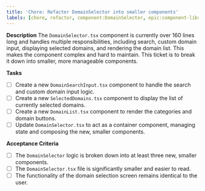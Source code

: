 ```yaml
---
title: 'Chore: Refactor DomainSelector into smaller components'
labels: [chore, refactor, component:DomainSelector, epic:component-library]
---
```


**Description**
The `DomainSelector.tsx` component is currently over 160 lines long and handles multiple responsibilities, including search, custom domain input, displaying selected domains, and rendering the domain list. This makes the component complex and hard to maintain. This ticket is to break it down into smaller, more manageable components.

**Tasks**

- [ ] Create a new `DomainSearchInput.tsx` component to handle the search and custom domain input logic.
- [ ] Create a new `SelectedDomains.tsx` component to display the list of currently selected domains.
- [ ] Create a new `DomainList.tsx` component to render the categories and domain buttons.
- [ ] Update `DomainSelector.tsx` to act as a container component, managing state and composing the new, smaller components.

**Acceptance Criteria**

- [ ] The `DomainSelector` logic is broken down into at least three new, smaller components.
- [ ] The `DomainSelector.tsx` file is significantly smaller and easier to read.
- [ ] The functionality of the domain selection screen remains identical to the user.
